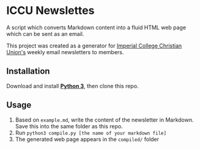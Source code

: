 # ICCU Newslettes
A script which converts Markdown content into a fluid HTML web page which can be sent as an email.

This project was created as a generator for [Imperial College Christian Union's](iccu.co.uk) weekly email newsletters to members.

## Installation
Download and install [**Python 3**](https://www.python.org/downloads/), then clone this repo.

## Usage
1. Based on `example.md`, write the content of the newsletter in Markdown. Save this into the same folder as this repo.
2. Run `python3 compile.py [the name of your markdown file]`
3. The generated web page appears in the `compiled/` folder
